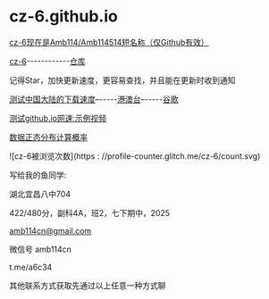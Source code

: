# cz-6.github.io

[cz-6现在是Amb114/Amb114514短名称（仅Github有效）](https://github.com/Amb114)

[cz-6](https://github.com/cz-6)------------[仓库](https://github.com/cz-6/cz-6.github.io)

记得Star，加快更新速度，更容易查找，并且能在更新时收到通知

[测试中国大陆的下载速度](https://autopatchcn.yuanshen.com/client_app/download/pc_zip/20230821151113_kRtiSWdMasWNheoV/YuanShen_4.0.1.zip)–-----[港澳台](https://autopatchhk.yuanshen.com/client_app/download/pc_zip/20230821151229_NAlBxGiyKlVXWZQJ/GenshinImpact_4.0.1.zip)–-----[谷歌](https://www.google.com/search?q=%E7%BD%91%E9%80%9F%E6%B5%8B%E8%AF%95)

[测试github.io网速:示例视频](https://cz-6.github.io/f/example.mp4)

[数据正态分布计算概率](https://cz-6.github.io/f/正态分布/)

![cz-6被浏览次数](https : //profile-counter.glitch.me/cz-6/count.svg)

写给我的鱼同学:

湖北宜昌八中704

422/480分，副科4A，班2，七下期中，2025

amb114cn@gmail.com

微信号 amb114cn

t.me/a6c34

其他联系方式获取先通过以上任意一种方式聊
